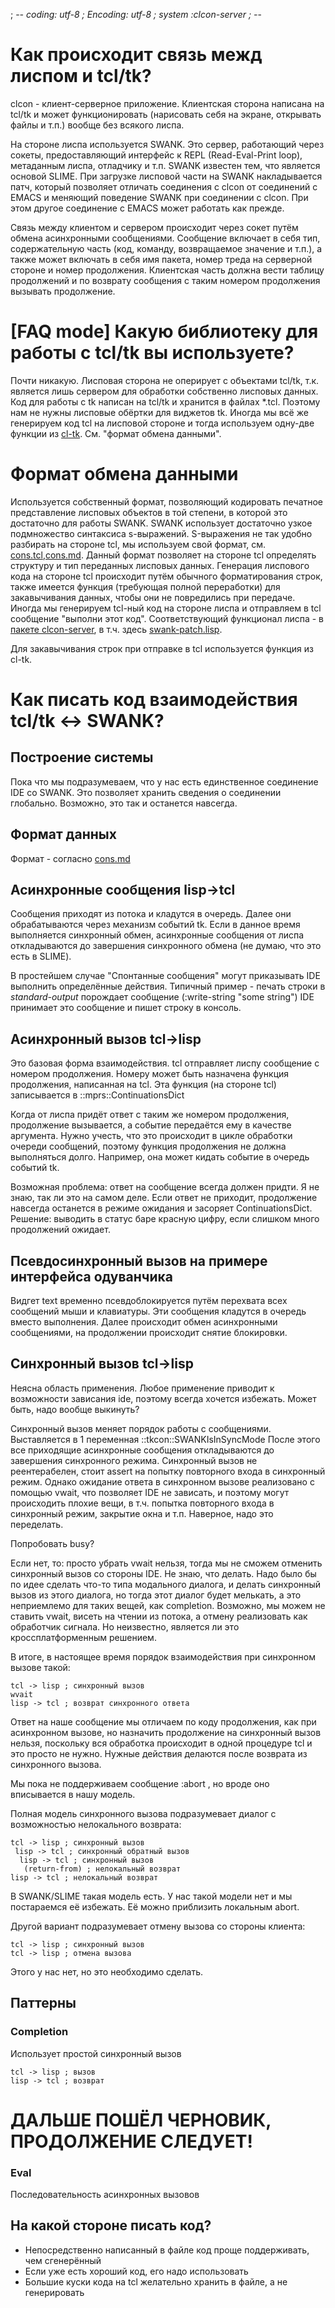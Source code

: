 ﻿; -*- coding: utf-8 ; Encoding: utf-8 ; system :clcon-server ; -*- 

Как происходит связь межд лиспом и tcl/tk?
==========================================
clcon - клиент-серверное приложение. Клиентская сторона написана на tcl/tk
и может функционировать (нарисовать себя на экране, открывать файлы и т.п.) вообще без
всякого лиспа. 

На стороне лиспа используется SWANK. Это сервер, работающий через сокеты, предоставляющий
интерфейс к REPL (Read-Eval-Print loop), метаданным лиспа, отладчику и т.п. SWANK известен
тем, что является основой SLIME. При загрузке лисповой части на SWANK накладывается патч,
который позволяет отличать соединения с clcon от соединений с EMACS и меняющий поведение SWANK при 
соединении с clcon. При этом другое соединение с EMACS может работать как прежде. 

Связь между клиентом и сервером происходит через сокет путём обмена асинхронными сообщениями. 
Сообщение включает в себя тип, содержательную часть (код, команду, возвращаемое значение и т.п.),
а также может включать в себя имя пакета, номер треда на серверной стороне и номер продолжения.
Клиентская часть должна вести таблицу продолжений и по возврату сообщения с таким номером продолжения 
вызывать продолжение. 

[FAQ mode] Какую библиотеку для работы с tcl/tk вы используете?
===============================================================
Почти никакую.  Лисповая сторона не оперирует с объектами tcl/tk, т.к. является лишь сервером
для обработки собственно лисповых данных. Код для работы с tk написан на tcl/tk и хранится
в файлах \*.tcl. Поэтому нам не нужны лисповые обёртки для виджетов tk. Иногда мы всё же 
генерируем код tcl на лисповой стороне и тогда используем одну-две функции из [cl-tk](http://marijnhaverbeke.nl/cl-tk/).
См. "формат обмена данными".

Формат обмена данными
=====================
Используется собственный формат, позволяющий кодировать печатное представление лисповых объектов
в той степени, в которой это достаточно для работы SWANK. SWANK использует достаточно узкое подмножество
синтаксиса s-выражений. S-выражения не так удобно разбирать на стороне tcl, мы используем свой формат, см. 
[cons.tcl](../cons.tcl),[cons.md](cons.md). Данный формат позволяет на стороне tcl определять структуру и тип переданных 
лисповых данных. Генерация лиспового кода на стороне tcl происходит путём обычного форматирования строк,
также имеется функция (требующая полной переработки) для закавычивания данных, чтобы они не повредились 
при передаче. Иногда мы генерируем tcl-ный код на стороне лиспа и отправляем в tcl сообщение "выполни этот код".
Соответствующий функционал лиспа - в [пакете clcon-server](../package.lisp), в т.ч. здесь [swank-patch.lisp](../swank-patch.lisp).

Для закавычивания строк при отправке в tcl используется функция из cl-tk.

Как писать код взаимодействия tcl/tk <-> SWANK? 
================================================

Построение системы
------------------
Пока что мы подразумеваем, что у нас есть единственное соединение IDE со SWANK.
Это позволяет хранить сведения о соединении глобально. Возможно, это так и останется навсегда.

Формат данных
-------------
Формат - согласно [cons.md](cons.md)

Асинхронные сообщения lisp->tcl
--------------------------------
Сообщения приходят из потока и кладутся в очередь. Далее они обрабатываются через механизм
событий tk. Если в данное время выполняется синхронный обмен, асинхронные сообщения от лиспа 
откладываются до завершения синхронного обмена (не думаю, что это есть в SLIME). 

В простейшем случае "Спонтанные сообщения" могут приказывать IDE выполнить определённые действия. Типичный пример - 
печать строки в *standard-output* порождает сообщение 
    (:write-string "some string")
IDE принимает это сообщение и пишет строку в консоль. 

Асинхронный вызов tcl->lisp
--------------------------
Это базовая форма взаимодействия. tcl отправляет лиспу сообщение с номером продолжения.
Номеру может быть назначена функция продолжения, написанная на tcl. 
Эта функция (на стороне tcl) записывается в ::mprs::ContinuationsDict

Когда от лиспа придёт ответ с таким же номером продолжения, продолжение вызывается, 
а событие передаётся ему в качестве аргумента. Нужно учесть, что это происходит 
в цикле обработки очереди сообщений, поэтому функция продолжения не должна выполняться
долго. Например, она может кидать событие в очередь событий tk. 

Возможная проблема: ответ на сообщение всегда должен придти. Я не знаю, так ли это на самом деле. 
Если ответ не приходит, продолжение навсегда останется в режиме ожидания и засоряет ContinuationsDict.
Решение: выводить в статус баре красную цифру, если слишком много продолжений ожидает.

Псевдосинхронный вызов на примере интерфейса одуванчика
-----------------------
Видгет text временно псевдоблокируется путём перехвата всех сообщений мыши и клавиатуры. Эти сообщения кладутся в очередь вместо выполнения. Далее происходит обмен асинхронными сообщениями, на продолжении происходит снятие блокировки.

Синхронный вызов tcl->lisp
-------------------------
Неясна область применения. Любое применение приводит к возможности зависания ide, поэтому всегда хочется избежать. Может быть, надо вообще выкинуть?

Синхронный вызов меняет порядок работы с сообщениями. Выставляется в 1 переменная ::tkcon::SWANKIsInSyncMode
После этого все приходящие асинхронные сообщения откладываются до завершения 
синхронного режима. Синхронный вызов не реентерабелен, стоит assert на попытку повторного входа в синхронный режим. Однако ожидание ответа в синхронном вызове реализовано с помощью vwait, что позволяет IDE не зависать, и поэтому могут происходить плохие вещи, в т.ч. попытка повторного входа в синхронный режим, закрытие окна и т.п. Наверное, надо это переделать.

Попробовать busy?


Если нет, то: просто убрать vwait нельзя, тогда мы не сможем
отменить синхронный вызов со стороны IDE. Не знаю, что делать. Надо было бы по идее сделать что-то типа
модального диалога, и делать синхронный вызов из этого диалога, но тогда этот диалог будет мелькать, а это неприемлемо для таких вещей, как completion. Возможно, мы можем не ставить vwait, висеть на чтении
из потока, а отмену реализовать как обработчик сигнала. Но неизвестно, является ли это кроссплатформенным решением. 

В итоге, в настоящее время порядок взаимодействия при синхронном вызове такой:

    tcl -> lisp ; синхронный вызов
    wvait
    lisp -> tcl ; возврат синхронного ответа

Ответ на наше сообщение мы отличаем по коду продолжения, как при асинхронном вызове, но назначить продолжение на синхронный вызов нельзя, поскольку вся обработка происходит в одной процедуре tcl и это просто не нужно. Нужные действия делаются после возврата из синхронного вызова. 

Мы пока не поддерживаем сообщение :abort , но вроде оно вписывается в нашу модель. 


Полная модель синхронного вызова подразумевает диалог
с возможностью нелокального возврата:

    tcl -> lisp ; синхронный вызов
     lisp -> tcl ; синхронный обратный вызов
      lisp -> tcl ; синхронный вызов     
       (return-from) ; нелокальный возврат
    lisp -> tcl ; нелокальный возврат 

В SWANK/SLIME такая модель есть. У нас такой модели нет и мы постараемся её избежать. Её можно приблизить локальным abort.  

Другой вариант подразумевает отмену вызова со стороны клиента:

    tcl -> lisp ; синхронный вызов
    tcl -> lisp ; отмена вызова
    
Этого у нас нет, но это необходимо сделать. 
          
Паттерны
--------
### Completion ### 
Использует простой синхронный вызов

    tcl -> lisp ; вызов
    lisp -> tcl ; возврат

ДАЛЬШЕ ПОШЁЛ ЧЕРНОВИК, ПРОДОЛЖЕНИЕ СЛЕДУЕТ! 
===========================================

### Eval ###
Последовательность асинхронных вызовов

На какой стороне писать код? 
--------------------
- Непосредственно написанный в файле код проще поддерживать, чем сгенерённый
- Если уже есть хороший код, его надо использовать
- Большие куски кода на tcl желательно хранить в файле, а не генерировать
